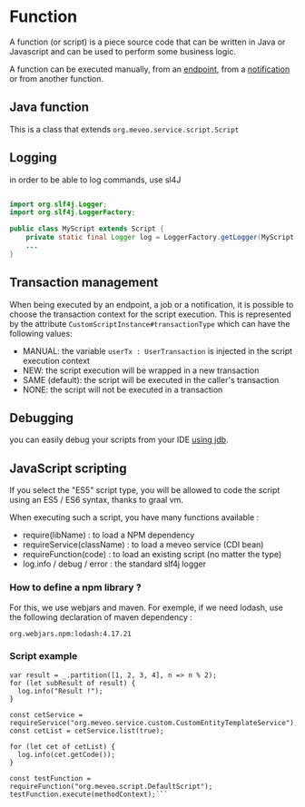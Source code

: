 # Function

A function (or script)  is a piece source code that can be written in Java or Javascript and can be used to perform some business logic.

A function can be executed manually, from an [endpoint](https://github.com/meveo-org/meveo/tree/master/meveo-admin/ejbs/src/main/java/org/meveo/service/technicalservice/endpoint),
from a [notification]((https://github.com/meveo-org/meveo/tree/master/meveo-admin/ejbs/src/main/java/org/meveo/service/notification)) or from another function.

## Java function

This is a class that extends `org.meveo.service.script.Script`

## Logging

in order to be able to log commands, use sl4J 

```java

import org.slf4j.Logger;
import org.slf4j.LoggerFactory;

public class MyScript extends Script {
    private static final Logger log = LoggerFactory.getLogger(MyScript.class);
    ...
}
```

## Transaction management

When being executed by an endpoint, a job or a notification, it is possible to choose the transaction context for the script execution. This is represented by the attribute `CustomScriptInstance#transactionType` which can have the following values: 

- MANUAL: the variable `userTx : UserTransaction` is injected in the script execution context
- NEW: the script execution will be wrapped in a new transaction
- SAME (default): the script will be executed in the caller's transaction
- NONE: the script will not be executed in a transaction

## Debugging

you can easily debug your scripts from your IDE [using jdb](../../../../../../../../../documentation/DEBUGGING.md).

## JavaScript scripting

If you select the "ES5" script type, you will be allowed to code the script using an ES5 / ES6 syntax, thanks to graal vm.

When executing such a script, you have many functions available : 

- require(libName) : to load a NPM dependency
- requireService(className) : to load a meveo service (CDI bean)
- requireFunction(code) : to load an existing script (no matter the type)
- log.info / debug / error : the standard slf4j logger

### How to define a npm library ?

For this, we use webjars and maven. For exemple, if we need lodash, use the following declaration of maven dependency : 

`org.webjars.npm:lodash:4.17.21`

### Script example

```require("lodash");
var result = _.partition([1, 2, 3, 4], n => n % 2);
for (let subResult of result) {
  log.info("Result !");
}

const cetService = requireService("org.meveo.service.custom.CustomEntityTemplateService");
const cetList = cetService.list(true);

for (let cet of cetList) {
  log.info(cet.getCode());
}

const testFunction = requireFunction("org.meveo.script.DefaultScript");
testFunction.execute(methodContext);```